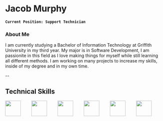 # Jacob Murphy 

**`Current Position: Support Technician`**

### About Me
I am currently studying a Bachelor of Information Technology at Griffith University in my third year. My major is in Software Development, I am passionite in this field as I love making things for myself while still learning all different methods.
I am working on many projects to increase my skills, inside of my degree and in my own time.

--
## Technical Skills

<img align="center" width="50px" style="padding-right:30px;" src="https://cdn.jsdelivr.net/gh/devicons/devicon/icons/html5/html5-original-wordmark.svg" />       
<img align="center" width="50px" style="padding-right:30px;" src="https://cdn.jsdelivr.net/gh/devicons/devicon/icons/css3/css3-original-wordmark.svg" />
<img align="center" width="50px" style="padding-right:30px;" src="https://cdn.jsdelivr.net/gh/devicons/devicon/icons/python/python-original-wordmark.svg" />
<img align="center" width="50px" style="padding-right:30px;" src="https://cdn.jsdelivr.net/gh/devicons/devicon/icons/mysql/mysql-original-wordmark.svg" />
<img align="center" width="50px" style="padding-right:30px;" src="https://cdn.jsdelivr.net/gh/devicons/devicon/icons/mongodb/mongodb-original-wordmark.svg" />
<img align="center" width="50px" style="padding-right:30px;" src="https://cdn.jsdelivr.net/gh/devicons/devicon/icons/javascript/javascript-original.svg" />
          
          
